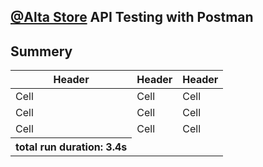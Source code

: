 ## [@Alta Store](https://app.swaggerhub.com/apis/codecrafting/nabati-eds/v1#/auth) API Testing with Postman

## Summery


<table class="GeneratedTable">
  <thead>
    <tr>
      <th>Header</th>
      <th>Header</th>
      <th>Header</th>
    </tr>
  </thead>
  <tbody>
    <tr>
      <td>Cell</td>
      <td>Cell</td>
      <td>Cell</td>
    </tr>
    <tr>
      <td>Cell</td>
      <td>Cell</td>
      <td>Cell</td>
    </tr>
    <tr>
      <td>Cell</td>
      <td>Cell</td>
      <td>Cell</td>
    </tr>
    <tr>
      <th>total run duration: 3.4s</th>
    </tr>
  </tbody>
</table>


